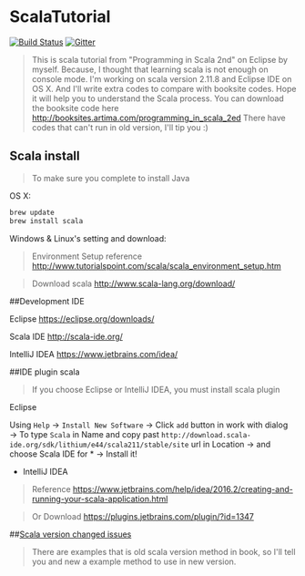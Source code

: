 # ScalaTutorial
[![Build Status](https://travis-ci.org/HKChen/ScalaTutorial.svg?branch=master)](https://travis-ci.org/HKChen/ScalaTutorial)
[![Gitter](https://badges.gitter.im/gitterHQ/gitter.svg)](https://gitter.im/hkchen-scala/Lobby)
>This is scala tutorial from "Programming in Scala 2nd" on Eclipse by myself. 
>Because, I thought that learning scala is not enough on console mode.
>I'm working on scala version 2.11.8 and Eclipse IDE on OS X.
>And I'll write extra codes to compare with booksite codes.
>Hope it will help you to understand the Scala process.
>You can download the booksite code here http://booksites.artima.com/programming_in_scala_2ed
>There have codes that can't run in old version, I'll tip you :)

## Scala install
>To make sure you complete to install Java

OS X:
```sh
brew update
brew install scala
```

Windows & Linux's setting and download:
>Environment Setup reference
http://www.tutorialspoint.com/scala/scala_environment_setup.htm

>Download scala
http://www.scala-lang.org/download/

##Development IDE

Eclipse 
https://eclipse.org/downloads/

Scala IDE
http://scala-ide.org/

IntelliJ IDEA
https://www.jetbrains.com/idea/

##IDE plugin scala

>If you choose Eclipse or IntelliJ IDEA, you must install scala plugin

Eclipse

Using `Help` → `Install New Software` → Click `add` button in work with dialog → To type `Scala` in Name and copy past `http://download.scala-ide.org/sdk/lithium/e44/scala211/stable/site` url in Location → and choose Scala IDE for * → Install it!

* IntelliJ IDEA

>Reference
https://www.jetbrains.com/help/idea/2016.2/creating-and-running-your-scala-application.html

>Or Download
https://plugins.jetbrains.com/plugin/?id=1347

##[Scala version changed issues](https://github.com/HKChen/ScalaTutorial/wiki/Scala-version-changed-issues)
> There are examples that is old scala version method in book, so I'll tell you and new a example method to use in new version.
